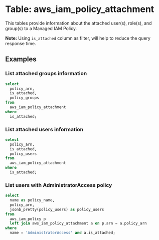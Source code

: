 # Table: aws_iam_policy_attachment

This tables provide information about the attached user(s), role(s), and group(s) to a Managed IAM Policy.

**Note:** Using `is_attached` column as filter, will help to reduce the query response time.

## Examples

### List attached groups information

```sql
select
  policy_arn,
  is_attached,
  policy_groups
from
  aws_iam_policy_attachment
where
  is_attached;
```

### List attached users information

```sql
select
  policy_arn,
  is_attached,
  policy_users
from
  aws_iam_policy_attachment
where
  is_attached;
```

### List users with AdministratorAccess policy

```sql
select
  name as policy_name, 
  policy_arn, 
  jsonb_pretty(policy_users) as policy_users
from
  aws_iam_policy p
  left join aws_iam_policy_attachment a on p.arn = a.policy_arn 
where
  name = 'AdministratorAccess' and a.is_attached;
```
